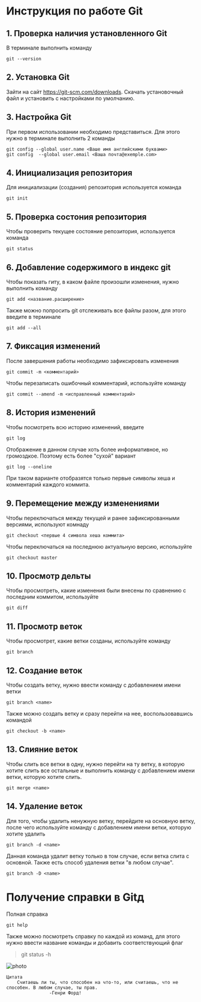 # **Инструкция по работе Git**

## 1. Проверка наличия установленного Git

В терминале выполнить команду

    git --version
    
## 2. Установка Git

Зайти на сайт https://git-scm.com/downloads. Скачать установочный файл и установить с настройками по умолчанию.

## 3. Настройка Git

При первом использовании необходимо представиться. Для этого нужно в терминале выполнить 2 команды

    git config --global user.name <Ваше имя английскими буквами>
    git config  --global user.email <Ваша почта@exemple.com>

## 4. Инициализация репозитория

Для инициализации (создания) репозитория используется команда

    git init

## 5. Проверка состония репозитория

Чтобы проверить текущее состояние репозитория, используется команда

    git status

## 6. Добавление содержимого в индекс git

Чтобы показать гиту, в каком файле произошли изменения, нужно выполнить команду

    git add <название.расширение>

Также можно попросить git отслеживать все файлы разом, для этого введите в терминале

    git add --all

## 7. Фиксация изменений

После завершения работы необходимо зафиксировать изменения

    git commit -m <комментарий>

Чтобы перезаписать ошибочный комментарий, используйте команду 

    git commit --amend -m <исправленный комментарий>

## 8. История изменений 

Чтобы посмотреть всю историю изменений, введите

    git log

Отображение в данном случае хоть более информативное, но громоздкое. Поэтому есть более "сухой" вариант

    git log --oneline

При таком варианте отобразятся только первые символы хеша и комментарий каждого коммита.

## 9. Перемещение между изменениями

Чтобы переключаться между текущей и ранее зафиксированными версиями, используют комнаду

    git checkout <первые 4 символа хеша коммита>

Чтобы переключаться на последнюю актуальную версию, используйте

    git checkout master

## 10. Просмотр дельты

Чтобы просмотреть, какие изменения были внесены по сравнению с последним коммитом, используйте

    git diff

## 11. Просмотр веток

Чтобы просмотрет, какие ветки созданы, используйте команду

    git branch
   
## 12. Создание веток

Чтобы создать ветку, нужно ввести команду с добавлением имени ветки

    git branch <name>

Также можно создать ветку и сразу перейти на нее, воспользовавшись командой

    git checkout -b <name>

## 13. Слияние веток

Чтобы слить все ветки в одну, нужно перейти на ту ветку, в которую хотите слить все остальные и выполнить команду с добавлением имени ветки, которую хотите слить.

    git merge <name>

## 14. Удаление веток

Для того, чтобы удалить ненужную ветку, перейдите на основную ветку, после чего используйте команду с добавлением имени ветки, которую хотите удалить

    git branch -d <name>

Данная команда удалит ветку только в том случае, если ветка слита с основной. Также есть способ удаления ветки "в любом случае".

    git branch -D <name>

# Получение справки в Gitд 
Полная справка

    git help

Также можно посмотреть справку по каждой из команд, для этого нужно ввести название команды и добавить соответствующий флаг 

>    git status -h

![photo](/git_picture.png)

```
Цитата
    Считаешь ли ты, что способен на что-то, или считаешь, что не способен. В любом случае, ты прав. 
                -Генри Форд!
```